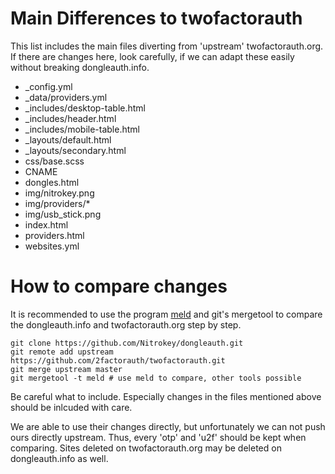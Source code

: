 # Main Differences to twofactorauth

This list includes the main files diverting from 'upstream' twofactorauth.org. If there are changes here, look carefully, if we can adapt these easily without breaking dongleauth.info.

* \_config.yml
* \_data/providers.yml
* \_includes/desktop-table.html
* \_includes/header.html
* \_includes/mobile-table.html
* \_layouts/default.html
* \_layouts/secondary.html
* css/base.scss
* CNAME
* dongles.html
* img/nitrokey.png
* img/providers/\*
* img/usb_stick.png
* index.html
* providers.html
* websites.yml

# How to compare changes

It is recommended to use the program [meld](http://meldmerge.org/) and git's mergetool to compare the dongleauth.info and twofactorauth.org step by step.

```
git clone https://github.com/Nitrokey/dongleauth.git
git remote add upstream https://github.com/2factorauth/twofactorauth.git
git merge upstream master
git mergetool -t meld # use meld to compare, other tools possible
```

Be careful what to include. Especially changes in the files mentioned above should be inlcuded with
care.

We are able to use their changes directly, but unfortunately we can not push ours directly upstream.
Thus, every 'otp' and 'u2f' should be kept when comparing. Sites deleted on twofactorauth.org may be
deleted on dongleauth.info as well.
